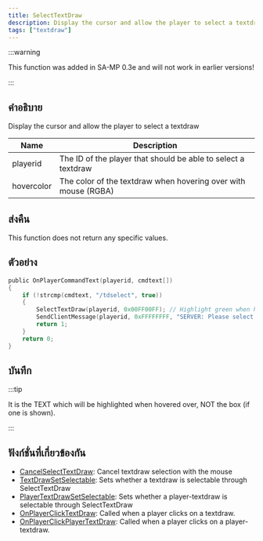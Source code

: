 ```yaml
---
title: SelectTextDraw
description: Display the cursor and allow the player to select a textdraw.
tags: ["textdraw"]
---
```


:::warning

This function was added in SA-MP 0.3e and will not work in earlier versions!

:::

## คำอธิบาย

Display the cursor and allow the player to select a textdraw

| Name       | Description                                                    |
| ---------- | -------------------------------------------------------------- |
| playerid   | The ID of the player that should be able to select a textdraw  |
| hovercolor | The color of the textdraw when hovering over with mouse (RGBA) |

## ส่งคืน

This function does not return any specific values.

## ตัวอย่าง

```c
public OnPlayerCommandText(playerid, cmdtext[])
{
    if (!strcmp(cmdtext, "/tdselect", true))
    {
        SelectTextDraw(playerid, 0x00FF00FF); // Highlight green when hovering over
        SendClientMessage(playerid, 0xFFFFFFFF, "SERVER: Please select a textdraw!");
        return 1;
    }
    return 0;
}
```

## บันทึก

:::tip

It is the TEXT which will be highlighted when hovered over, NOT the box (if one is shown).

:::

## ฟังก์ชั่นที่เกี่ยวข้องกัน

- [CancelSelectTextDraw](../functions/CancelSelectTextDraw.md): Cancel textdraw selection with the mouse
- [TextDrawSetSelectable](../functions/TextDrawSetSelectable.md): Sets whether a textdraw is selectable through SelectTextDraw
- [PlayerTextDrawSetSelectable](../functions/PlayerTextDrawSetSelectable.md): Sets whether a player-textdraw is selectable through SelectTextDraw
- [OnPlayerClickTextDraw](../callbacks/OnPlayerClickTextDraw.md): Called when a player clicks on a textdraw.
- [OnPlayerClickPlayerTextDraw](../callbacks/OnPlayerClickPlayerTextDraw.md): Called when a player clicks on a player-textdraw.
